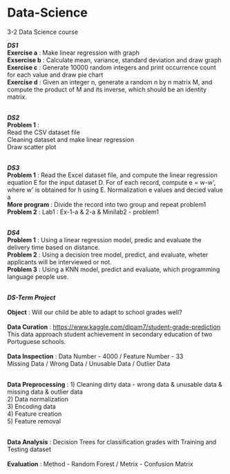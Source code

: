 # Data-Science
3-2 Data Science course

<b><em>DS1<br></em></b>
<b>Exercise a</b> : Make linear regression with graph<br>
<b>Exsercise b</b> : Calculate mean, variance, standard deviation and draw graph<br>
<b>Exercise c</b> : Generate 10000 random integers and print occurrence count for each value and draw pie chart<br>
<b>Exercise d</b> : Given an integer n, generate a random n by n matrix M, and compute the product of M and its inverse, which should be an identity matrix.<br><br>


<b><em>DS2<br></em></b>
<b>Problem 1</b> : <br>
Read the CSV dataset file<br>
Cleaning dataset and make linear regression<br>
Draw scatter plot<br><br>

<b><em>DS3<br></em></b>
<b>Problem 1</b> : Read the Excel dataset file, and compute the linear regression equation E for the input dataset D. For of each record, compute e = w-w', where w' is obtained for h using E. Normalization e values and decied value a <br>
<b>More program</b> : Divide the record into two group and repeat problem1<br>
<b>Problem 2</b> : Lab1 : Ex-1-a & 2-a & Minilab2 - problem1<br><br>

<b><em>DS4<br></em></b>
<b>Problem 1</b> : Using a linear regression model, predic and evaluate the delivery time based on distance.<br>
<b>Problem 2</b> : Using a decision tree model, predict, and evaluate, wheter applicants will be interviewed or not.<br>
<b>Problem 3</b> : Using a KNN model, predict and evaluate, which programming language people use.<br><br>

<b><em>DS-Term Project<br></em></b><br>
<b>Object</b> : Will our child be able to adapt to school grades well?<br><br>
<b>Data Curation</b> : https://www.kaggle.com/dipam7/student-grade-prediction <br>
This data approach student achievement in secondary education of two Portuguese schools.<br><br>
<b>Data Inspection</b> : Data Number - 4000  /  Feature Number  -  33<br>
Missing Data / Wrong Data / Unusable Data / Outlier Data<br><br>
<p><b>Data Preprocessing</b> :
1) Cleaning dirty data - wrong data & unusable data & missing data & outlier data<br>
2) Data normalization<br>
3) Encoding data<br>
4) Feature creation<br>
5) Feature removal<br><br></p>
<b>Data Analysis</b> : Decision Trees for classification grades with Training and Testing dataset <br><br>
<b>Evaluation</b> : Method - Random Forest  /  Metrix - Confusion Matrix
